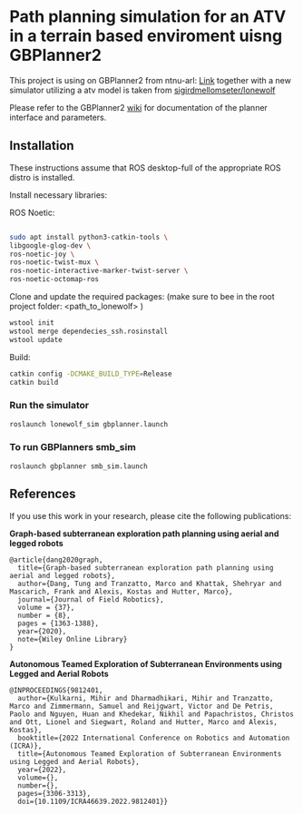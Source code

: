 # Path planning simulation for an ATV in a terrain based enviroment uisng GBPlanner2

This project is using on GBPlanner2 from ntnu-arl: [Link](https://github.com/ntnu-arl/gbplanner_ros) together with a 
new simulator utilizing a atv model is taken from [sigirdmellomseter/lonewolf](https://github.com/sigridmellemseter/lonewolf)

Please refer to the GBPlanner2 [wiki](https://github.com/ntnu-arl/gbplanner_ros/wiki) for documentation of the planner interface and parameters.

## Installation
These instructions assume that ROS desktop-full of the appropriate ROS distro is installed.

Install necessary libraries:

ROS Noetic:
```bash

sudo apt install python3-catkin-tools \
libgoogle-glog-dev \
ros-noetic-joy \
ros-noetic-twist-mux \
ros-noetic-interactive-marker-twist-server \
ros-noetic-octomap-ros
```

Clone and update the required packages:
(make sure to bee in the root project folder: <path_to_lonewolf> )
```bash
wstool init
wstool merge dependecies_ssh.rosinstall
wstool update
```

Build:
```bash
catkin config -DCMAKE_BUILD_TYPE=Release
catkin build
```

### Run the simulator
```bash
roslaunch lonewolf_sim gbplanner.launch
```

### To run GBPlanners smb_sim
```
roslaunch gbplanner smb_sim.launch

```


## References

If you use this work in your research, please cite the following publications:

**Graph-based subterranean exploration path planning using aerial and legged robots**
```
@article{dang2020graph,
  title={Graph-based subterranean exploration path planning using aerial and legged robots},
  author={Dang, Tung and Tranzatto, Marco and Khattak, Shehryar and Mascarich, Frank and Alexis, Kostas and Hutter, Marco},
  journal={Journal of Field Robotics},
  volume = {37},
  number = {8},
  pages = {1363-1388},  
  year={2020},
  note={Wiley Online Library}
}
```
**Autonomous Teamed Exploration of Subterranean Environments using Legged and Aerial Robots**
```
@INPROCEEDINGS{9812401,
  author={Kulkarni, Mihir and Dharmadhikari, Mihir and Tranzatto, Marco and Zimmermann, Samuel and Reijgwart, Victor and De Petris, Paolo and Nguyen, Huan and Khedekar, Nikhil and Papachristos, Christos and Ott, Lionel and Siegwart, Roland and Hutter, Marco and Alexis, Kostas},
  booktitle={2022 International Conference on Robotics and Automation (ICRA)}, 
  title={Autonomous Teamed Exploration of Subterranean Environments using Legged and Aerial Robots}, 
  year={2022},
  volume={},
  number={},
  pages={3306-3313},
  doi={10.1109/ICRA46639.2022.9812401}}
```
